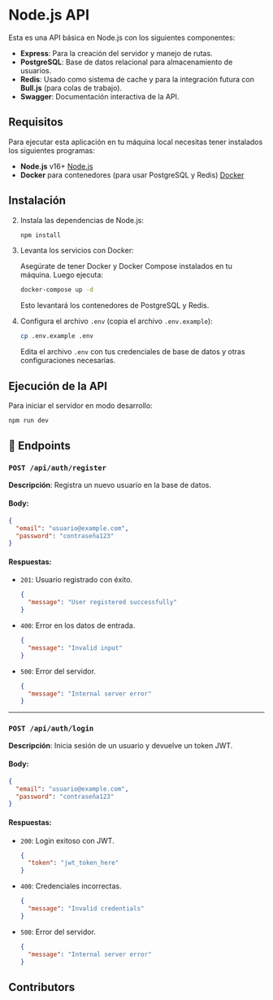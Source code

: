 # Node.js API

Esta es una API básica en Node.js con los siguientes componentes:
- **Express**: Para la creación del servidor y manejo de rutas.
- **PostgreSQL**: Base de datos relacional para almacenamiento de usuarios.
- **Redis**: Usado como sistema de cache y para la integración futura con **Bull.js** (para colas de trabajo).
- **Swagger**: Documentación interactiva de la API.

## Requisitos

Para ejecutar esta aplicación en tu máquina local necesitas tener instalados los siguientes programas:

- **Node.js** v16+ [Node.js](https://nodejs.org/en/)
- **Docker** para contenedores (para usar PostgreSQL y Redis) [Docker](https://www.docker.com/)

##  Instalación
2. Instala las dependencias de Node.js:

    ```bash
    npm install
    ```

3. Levanta los servicios con Docker:

    Asegúrate de tener Docker y Docker Compose instalados en tu máquina. Luego ejecuta:

    ```bash
    docker-compose up -d
    ```

    Esto levantará los contenedores de PostgreSQL y Redis.

4. Configura el archivo `.env` (copia el archivo `.env.example`):

    ```bash
    cp .env.example .env
    ```

    Edita el archivo `.env` con tus credenciales de base de datos y otras configuraciones necesarias.

##  Ejecución de la API

Para iniciar el servidor en modo desarrollo:

  ```bash
  npm run dev
  ```

## 📜 Endpoints

### `POST /api/auth/register`

**Descripción**: Registra un nuevo usuario en la base de datos.

#### Body:

```json
{
  "email": "usuario@example.com",
  "password": "contraseña123"
}
```

#### Respuestas:

- `201`: Usuario registrado con éxito.

  ```json
  {
    "message": "User registered successfully"
  }
  ```

- `400`: Error en los datos de entrada.

  ```json
  {
    "message": "Invalid input"
  }
  ```

- `500`: Error del servidor.

  ```json
  {
    "message": "Internal server error"
  }
  ```

---

### `POST /api/auth/login`

**Descripción**: Inicia sesión de un usuario y devuelve un token JWT.

#### Body:

```json
{
  "email": "usuario@example.com",
  "password": "contraseña123"
}
```

#### Respuestas:

- `200`: Login exitoso con JWT.

  ```json
  {
    "token": "jwt_token_here"
  }
  ```

- `400`: Credenciales incorrectas.

  ```json
  {
    "message": "Invalid credentials"
  }
  ```

- `500`: Error del servidor.

  ```json
  {
    "message": "Internal server error"
  }
  ```


## Contributors
